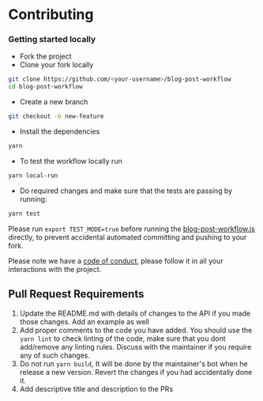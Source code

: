 # Contributing
### Getting started locally
- Fork the project
- Clone your fork locally
```bash
git clone https://github.com/<your-username>/blog-post-workflow
cd blog-post-workflow
```
- Create a new branch
```bash
git checkout -b new-feature
```
- Install the dependencies
```bash
yarn
```
- To test the workflow locally run
```bash
yarn local-run
```
- Do required changes and make sure that the tests are passing by running:
```bash
yarn test
```

Please run `export TEST_MODE=true` before running the [blog-post-workflow.js](src/blog-post-workflow.js) directly, to prevent accidental 
automated committing and pushing to your fork.

Please note we have a [code of conduct](CODE_OF_CONDUCT.md), please follow it in all your interactions with the project.

## Pull Request Requirements

1. Update the README.md with details of changes to the API if you made those changes. Add an example as well
2. Add proper comments to the code you have added. You should use the `yarn lint` to check linting of the code, 
make sure that you dont add/remove any linting rules. Discuss with the maintainer if you require any of such changes.
3. Do not run `yarn build`, It will be done by the maintainer's bot when he release a new version. Revert the changes if you had
accidentally done it.
4. Add descriptive title and description to the PRs
